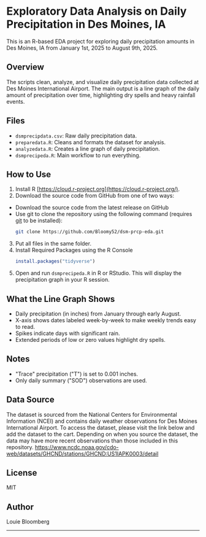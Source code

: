 # Exploratory Data Analysis on Daily Precipitation in Des Moines, IA

This is an R-based EDA project for exploring daily precipitation amounts in Des Moines, IA from January 1st, 2025 to August 9th, 2025.

## Overview

The scripts clean, analyze, and visualize daily precipitation data collected at Des Moines International Airport. The main output is a line graph of the daily amount of precipitation over time, highlighting dry spells and heavy rainfall events.

## Files

- `dsmprecipdata.csv`: Raw daily precipitation data.
- `preparedata.R`: Cleans and formats the dataset for analysis.
- `analyzedata.R`: Creates a line graph of daily precipitation.
- `dsmprecipeda.R`: Main workflow to run everything.

## How to Use

1. Install R [https://cloud.r-project.org](https://cloud.r-project.org/).
2. Download the source code from GitHub from one of two ways:
- Download the source code from the latest release on GitHub
- Use git to clone the repository using the following command (requires [git](https://git-scm.com/install/) to be installed):
   ```bash
   git clone https://github.com/Bloomy52/dsm-prcp-eda.git
   ```
3. Put all files in the same folder.
4. Install Required Packages using the R Console
   ```r
   install.packages("tidyverse")
   ```
5. Open and run `dsmprecipeda.R` in R or RStudio. This will display the precipitation graph in your R session.

## What the Line Graph Shows

- Daily precipitation (in inches) from January through early August. 
- X\-axis shows dates labeled week\-by\-week to make weekly trends easy to read.
- Spikes indicate days with significant rain.
- Extended periods of low or zero values highlight dry spells.

## Notes

- "Trace" precipitation ("T") is set to 0.001 inches.
- Only daily summary ("SOD") observations are used.

## Data Source

The dataset is sourced from the National Centers for Environmental Information (NCEI) and contains daily weather observations for Des Moines International Airport.
To access the dataset, please visit the link below and add the dataset to the cart. 
Depending on when you source the dataset, the data may have more recent observations than those included in this repository.
https://www.ncdc.noaa.gov/cdo-web/datasets/GHCND/stations/GHCND:US1IAPK0003/detail 

## License

MIT

## Author

Louie Bloomberg

---